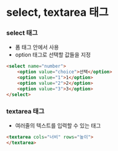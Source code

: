 # select, textarea 태그
### select 태그
- 폼 태그 안에서 사용
- option 태그로 선택할 값들을 지정

```html
<select name="number">
	<option value="choice">선택</option>
	<option value="1">1</option>
	<option value="2">2</option>
	<option value="3">3</option>
</select>
```

### textarea 태그
- 여러줄의 텍스트를 입력할 수 있는 태그
```html
<textarea cols="너비" rows="높이">
</textarea>
```
